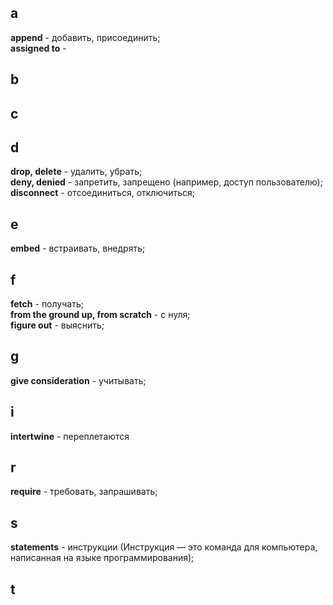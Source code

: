 ## a
**append** - добавить, присоединить;  
**assigned to** - 

## b


## c


## d
**drop, delete** - удалить, убрать;  
 **deny, denied** - запретить, запрещено (например, доступ пользователю);  
**disconnect** - отсоединиться, отключиться;  

## e
**embed** - встраивать, внедрять;

## f
**fetch** - получать;  
**from the ground up, from scratch**  - с нуля;  
**figure out** - выяснить;

## g 
**give consideration** - учитывать;

## i
**intertwine** - переплетаются

## r
**require** - требовать, запрашивать;

## s
**statements** - инструкции (Инструкция — это команда для компьютера, написанная на языке программирования);

## t
